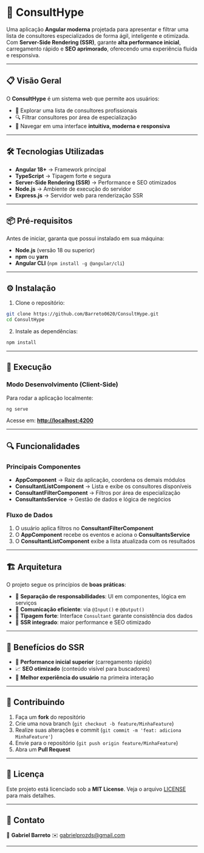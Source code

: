 
# 🚀 ConsultHype

Uma aplicação **Angular moderna** projetada para apresentar e filtrar uma lista de consultores especializados de forma ágil, inteligente e otimizada.
Com **Server-Side Rendering (SSR)**, garante **alta performance inicial**, carregamento rápido e **SEO aprimorado**, oferecendo uma experiência fluida e responsiva.

---

## 📋 Visão Geral

O **ConsultHype** é um sistema web que permite aos usuários:

* 📌 Explorar uma lista de consultores profissionais
* 🔍 Filtrar consultores por área de especialização
* 📱 Navegar em uma interface **intuitiva, moderna e responsiva**

---

## 🛠️ Tecnologias Utilizadas

* **Angular 18+** → Framework principal
* **TypeScript** → Tipagem forte e segura
* **Server-Side Rendering (SSR)** → Performance e SEO otimizados
* **Node.js** → Ambiente de execução do servidor
* **Express.js** → Servidor web para renderização SSR

---

## 📦 Pré-requisitos

Antes de iniciar, garanta que possui instalado em sua máquina:

* **Node.js** (versão 18 ou superior)
* **npm** ou **yarn**
* **Angular CLI** (`npm install -g @angular/cli`)

---

## ⚙️ Instalação

1. Clone o repositório:

```bash
git clone https://github.com/Barreto0620/ConsultHype.git
cd ConsultHype
```

2. Instale as dependências:

```bash
npm install
```

---

## 🚀 Execução

### Modo Desenvolvimento (Client-Side)

Para rodar a aplicação localmente:

```bash
ng serve
```

Acesse em: **[http://localhost:4200](http://localhost:4200)**

---

## 🔍 Funcionalidades

### Principais Componentes

* **AppComponent** → Raiz da aplicação, coordena os demais módulos
* **ConsultantListComponent** → Lista e exibe os consultores disponíveis
* **ConsultantFilterComponent** → Filtros por área de especialização
* **ConsultantsService** → Gestão de dados e lógica de negócios

### Fluxo de Dados

1. O usuário aplica filtros no **ConsultantFilterComponent**
2. O **AppComponent** recebe os eventos e aciona o **ConsultantsService**
3. O **ConsultantListComponent** exibe a lista atualizada com os resultados

---

## 🏗️ Arquitetura

O projeto segue os princípios de **boas práticas**:

* 🔹 **Separação de responsabilidades**: UI em componentes, lógica em serviços
* 🔹 **Comunicação eficiente**: via `@Input()` e `@Output()`
* 🔹 **Tipagem forte**: Interface `Consultant` garante consistência dos dados
* 🔹 **SSR integrado**: maior performance e SEO otimizado

---

## 🔄 Benefícios do SSR

* 🚀 **Performance inicial superior** (carregamento rápido)
* 📈 **SEO otimizado** (conteúdo visível para buscadores)
* 🎯 **Melhor experiência do usuário** na primeira interação

---

## 🤝 Contribuindo

1. Faça um **fork** do repositório
2. Crie uma nova branch (`git checkout -b feature/MinhaFeature`)
3. Realize suas alterações e commit (`git commit -m 'feat: adiciona MinhaFeature'`)
4. Envie para o repositório (`git push origin feature/MinhaFeature`)
5. Abra um **Pull Request**

---

## 📝 Licença

Este projeto está licenciado sob a **MIT License**.
Veja o arquivo [LICENSE](https://github.com/Barreto0620/ConsultHype?tab=MIT-1-ov-file) para mais detalhes.

---

## 📧 Contato

👤 **Gabriel Barreto**
✉️ [gabrielprozds@gmail.com](mailto:gabrielprozds@gmail.com)

---

